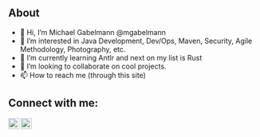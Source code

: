 ## About
- 👋 Hi, I’m Michael Gabelmann @mgabelmann
- 👀 I’m interested in Java Development, Dev/Ops, Maven, Security, Agile Methodology, Photography, etc.
- 🌱 I’m currently learning Antlr and next on my list is Rust
- 💞️ I’m looking to collaborate on cool projects.
- 📫 How to reach me (through this site)

## Connect with me:
[<img src="https://cdn.jsdelivr.net/npm/simple-icons@v3/icons/linkedin.svg" align="left" alt="LinkedIn" width="22px" />][linkedin]
[<img src="https://cdn.jsdelivr.net/npm/simple-icons@v3/icons/flickr.svg" align="left" alt="Flickr" width="22px" />][flickr]

<!---
mgabelmann/mgabelmann is a ✨ special ✨ repository because its `README.md` (this file) appears on your GitHub profile.
You can click the Preview link to take a look at your changes.
--->

[instagram]: https://www.instagram.com/mike.gabelmann/
[linkedin]: https://www.linkedin.com/in/michael-gabelmann-ab757132/
[flickr]: https://www.flickr.com/people/mgabelmann/
[500px]: https://500px.com/p/mikegabelmann?view=photos
